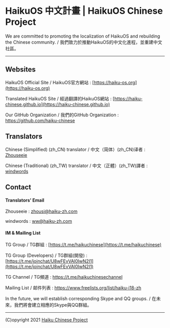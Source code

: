# HaikuOS 中文計畫 | HaikuOS Chinese Project

We are committed to promoting the localization of HaikuOS and rebuilding the Chinese community. / 我們致力於推動HaikuOS的中文化進程，並重建中文社區。

---

## Websites

HaikuOS Official Site / HaikuOS官方網站 : [https://haiku-os.org](https://haiku-os.org)

Translated HaikuOS Site / 經過翻譯的HaikuOS網站 : [https://haiku-chinese.github.io](https://haiku-chinese.github.io)

Our GitHub Organization / 我們的GitHub Organization : https://github.com/haiku-chinese

## Translators

Chinese (Simplified) (zh_CN) translator / 中文（简体）(zh_CN)译者 : [Zhouseeie](https://github.com/Zhouseeie)

Chinese (Traditional) (zh_TW) translator / 中文（正體）(zh_TW)譯者 : [windwords](https://windwords.me)

## Contact

#### Translators' Email

Zhouseeie : [zhousi@haiku-zh.com](mailto:zhousi@haiku-zh.com)

windwords : [ww@haiku-zh.com](ww@haiku-zh.com)

#### IM & Mailing List

TG Group / TG群組 : [https://t.me/haikuchinese](https://t.me/haikuchinese)

TG Group (Developers) / TG群組(開發) : [https://t.me/joinchat/U8wFEvVAl0IwN2I1](https://t.me/joinchat/U8wFEvVAl0IwN2I1)

TG Channel / TG頻道 : https://t.me/haikuchinesechannel

Mailing List / 邮件列表 : https://www.freelists.org/list/haiku-i18-zh

In the future, we will establish corresponding Skype and QQ groups. / 在未來，我們將會建立相應的Skype與QQ群組。

---

(C)opyright 2021 [Haiku Chinese Project](https://haiku-zh.com)

